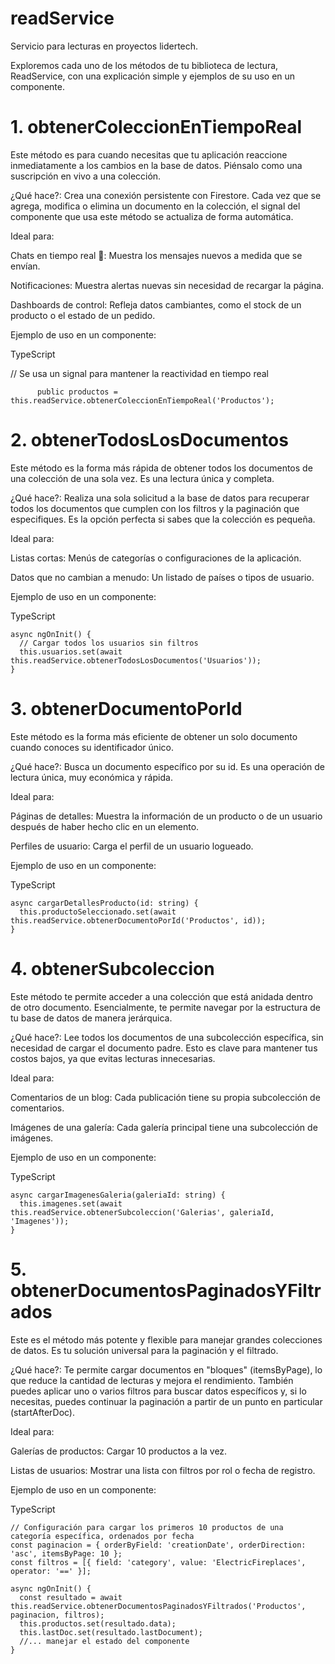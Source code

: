 # readService
Servicio para lecturas en proyectos lidertech.


Exploremos cada uno de los métodos de tu biblioteca de lectura, ReadService, con una explicación simple y ejemplos de su uso en un componente.

# 1. obtenerColeccionEnTiempoReal
Este método es para cuando necesitas que tu aplicación reaccione inmediatamente a los cambios en la base de datos. Piénsalo como una suscripción en vivo a una colección.

¿Qué hace?: Crea una conexión persistente con Firestore. Cada vez que se agrega, modifica o elimina un documento en la colección, el signal del componente que usa este método se actualiza de forma automática.

Ideal para:

Chats en tiempo real 💬: Muestra los mensajes nuevos a medida que se envían.

Notificaciones: Muestra alertas nuevas sin necesidad de recargar la página.

Dashboards de control: Refleja datos cambiantes, como el stock de un producto o el estado de un pedido.

Ejemplo de uso en un componente:

TypeScript

// Se usa un signal para mantener la reactividad en tiempo real

          public productos = this.readService.obtenerColeccionEnTiempoReal('Productos');

          
# 2. obtenerTodosLosDocumentos
Este método es la forma más rápida de obtener todos los documentos de una colección de una sola vez. Es una lectura única y completa.

¿Qué hace?: Realiza una sola solicitud a la base de datos para recuperar todos los documentos que cumplen con los filtros y la paginación que especifiques. Es la opción perfecta si sabes que la colección es pequeña.

Ideal para:

Listas cortas: Menús de categorías o configuraciones de la aplicación.

Datos que no cambian a menudo: Un listado de países o tipos de usuario.

Ejemplo de uso en un componente:

TypeScript

    async ngOnInit() {
      // Cargar todos los usuarios sin filtros
      this.usuarios.set(await this.readService.obtenerTodosLosDocumentos('Usuarios'));
    }


# 3. obtenerDocumentoPorId
Este método es la forma más eficiente de obtener un solo documento cuando conoces su identificador único.

¿Qué hace?: Busca un documento específico por su id. Es una operación de lectura única, muy económica y rápida.

Ideal para:

Páginas de detalles: Muestra la información de un producto o de un usuario después de haber hecho clic en un elemento.

Perfiles de usuario: Carga el perfil de un usuario logueado.

Ejemplo de uso en un componente:

TypeScript

    async cargarDetallesProducto(id: string) {
      this.productoSeleccionado.set(await this.readService.obtenerDocumentoPorId('Productos', id));
    }



# 4. obtenerSubcoleccion
Este método te permite acceder a una colección que está anidada dentro de otro documento. Esencialmente, te permite navegar por la estructura de tu base de datos de manera jerárquica.

¿Qué hace?: Lee todos los documentos de una subcolección específica, sin necesidad de cargar el documento padre. Esto es clave para mantener tus costos bajos, ya que evitas lecturas innecesarias.

Ideal para:

Comentarios de un blog: Cada publicación tiene su propia subcolección de comentarios.

Imágenes de una galería: Cada galería principal tiene una subcolección de imágenes.

Ejemplo de uso en un componente:

TypeScript

    async cargarImagenesGaleria(galeriaId: string) {
      this.imagenes.set(await this.readService.obtenerSubcoleccion('Galerias', galeriaId, 'Imagenes'));
    }


# 5. obtenerDocumentosPaginadosYFiltrados
Este es el método más potente y flexible para manejar grandes colecciones de datos. Es tu solución universal para la paginación y el filtrado.

¿Qué hace?: Te permite cargar documentos en "bloques" (itemsByPage), lo que reduce la cantidad de lecturas y mejora el rendimiento. También puedes aplicar uno o varios filtros para buscar datos específicos y, si lo necesitas, puedes continuar la paginación a partir de un punto en particular (startAfterDoc).

Ideal para:

Galerías de productos: Cargar 10 productos a la vez.

Listas de usuarios: Mostrar una lista con filtros por rol o fecha de registro.

Ejemplo de uso en un componente:

TypeScript

    // Configuración para cargar los primeros 10 productos de una categoría específica, ordenados por fecha
    const paginacion = { orderByField: 'creationDate', orderDirection: 'asc', itemsByPage: 10 };
    const filtros = [{ field: 'category', value: 'ElectricFireplaces', operator: '==' }];
    
    async ngOnInit() {
      const resultado = await this.readService.obtenerDocumentosPaginadosYFiltrados('Productos', paginacion, filtros);
      this.productos.set(resultado.data);
      this.lastDoc.set(resultado.lastDocument);
      //... manejar el estado del componente
    }
